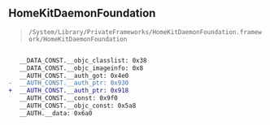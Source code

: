 ## HomeKitDaemonFoundation

> `/System/Library/PrivateFrameworks/HomeKitDaemonFoundation.framework/HomeKitDaemonFoundation`

```diff

   __DATA_CONST.__objc_classlist: 0x38
   __DATA_CONST.__objc_imageinfo: 0x8
   __AUTH_CONST.__auth_got: 0x4e0
-  __AUTH_CONST.__auth_ptr: 0x930
+  __AUTH_CONST.__auth_ptr: 0x918
   __AUTH_CONST.__const: 0x9f0
   __AUTH_CONST.__objc_const: 0x5a8
   __AUTH.__data: 0x6a0

```
